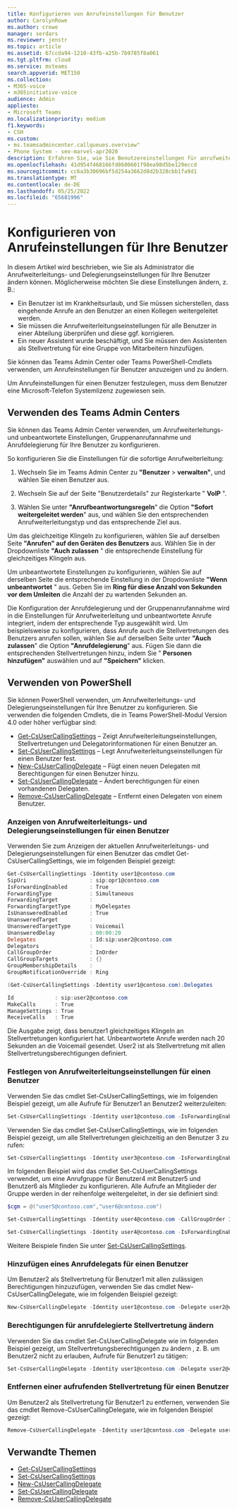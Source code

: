 ```yaml
---
title: Konfigurieren von Anrufeinstellungen für Benutzer
author: CarolynRowe
ms.author: crowe
manager: serdars
ms.reviewer: jenstr
ms.topic: article
ms.assetid: 67ccda94-1210-43fb-a25b-7b9785f8a061
ms.tgt.pltfrm: cloud
ms.service: msteams
search.appverid: MET150
ms.collection:
- M365-voice
- m365initiative-voice
audience: Admin
appliesto:
- Microsoft Teams
ms.localizationpriority: medium
f1.keywords:
- CSH
ms.custom:
- ms.teamsadmincenter.callqueues.overview"
- Phone System - seo-marvel-apr2020
description: Erfahren Sie, wie Sie Benutzereinstellungen für anrufweiterleitung und -delegierung konfigurieren.
ms.openlocfilehash: 41d954f468166fd8600601f98ea98d5be129eccd
ms.sourcegitcommit: cc6a3b30696bf5d254a3662d8d2b328cbb1fa9d1
ms.translationtype: MT
ms.contentlocale: de-DE
ms.lasthandoff: 05/25/2022
ms.locfileid: "65681996"
---
```

# <a name="configure-call-settings-for-your-users"></a>Konfigurieren von Anrufeinstellungen für Ihre Benutzer

In diesem Artikel wird beschrieben, wie Sie als Administrator die Anrufweiterleitungs- und Delegierungseinstellungen für Ihre Benutzer ändern können. Möglicherweise möchten Sie diese Einstellungen ändern, z. B.:

- Ein Benutzer ist im Krankheitsurlaub, und Sie müssen sicherstellen, dass eingehende Anrufe an den Benutzer an einen Kollegen weitergeleitet werden.
- Sie müssen die Anrufweiterleitungseinstellungen für alle Benutzer in einer Abteilung überprüfen und diese ggf. korrigieren.
- Ein neuer Assistent wurde beschäftigt, und Sie müssen den Assistenten als Stellvertretung für eine Gruppe von Mitarbeitern hinzufügen.

Sie können das Teams Admin Center oder Teams PowerShell-Cmdlets verwenden, um Anrufeinstellungen für Benutzer anzuzeigen und zu ändern.

Um Anrufeinstellungen für einen Benutzer festzulegen, muss dem Benutzer eine Microsoft-Telefon Systemlizenz zugewiesen sein.

## <a name="use-the-teams-admin-center"></a>Verwenden des Teams Admin Centers

Sie können das Teams Admin Center verwenden, um Anrufweiterleitungs- und unbeantwortete Einstellungen, Gruppenanrufannahme und Anrufdelegierung für Ihre Benutzer zu konfigurieren.

So konfigurieren Sie die Einstellungen für die sofortige Anrufweiterleitung:

1. Wechseln Sie im Teams Admin Center zu **"Benutzer** > **verwalten"**, und wählen Sie einen Benutzer aus.

2. Wechseln Sie auf der Seite "Benutzerdetails" zur Registerkarte " **VoIP** ".

3. Wählen Sie unter **"Anrufbeantwortungsregeln**" die Option **"Sofort weitergeleitet werden**" aus, und wählen Sie den entsprechenden Anrufweiterleitungstyp und das entsprechende Ziel aus.

Um das gleichzeitige Klingeln zu konfigurieren, wählen Sie auf derselben Seite **"Anrufen" auf den Geräten des Benutzers** aus. Wählen Sie in der Dropdownliste **"Auch zulassen** " die entsprechende Einstellung für gleichzeitiges Klingeln aus.

Um unbeantwortete Einstellungen zu konfigurieren, wählen Sie auf derselben Seite die entsprechende Einstellung in der Dropdownliste **"Wenn unbeantwortet** " aus. Geben Sie im **Ring für diese Anzahl von Sekunden vor dem Umleiten** die Anzahl der zu wartenden Sekunden an.

Die Konfiguration der Anrufdelegierung und der Gruppenanrufannahme wird in die Einstellungen für Anrufweiterleitung und unbeantwortete Anrufe integriert, indem der entsprechende Typ ausgewählt wird. Um beispielsweise zu konfigurieren, dass Anrufe auch die Stellvertretungen des Benutzers anrufen sollen, wählen Sie auf derselben Seite unter **"Auch zulassen**" die Option **"Anrufdelegierung**" aus. Fügen Sie dann die entsprechenden Stellvertretungen hinzu, indem Sie " **Personen hinzufügen"** auswählen und auf **"Speichern"** klicken.

## <a name="use-powershell"></a>Verwenden von PowerShell

Sie können PowerShell verwenden, um Anrufweiterleitungs- und Delegierungseinstellungen für Ihre Benutzer zu konfigurieren.  Sie verwenden die folgenden Cmdlets, die in Teams PowerShell-Modul Version 4.0 oder höher verfügbar sind:

- [Get-CsUserCallingSettings](/powershell/module/teams/get-csusercallingsettings) – Zeigt Anrufweiterleitungseinstellungen, Stellvertretungen und Delegatorinformationen für einen Benutzer an.
- [Set-CsUserCallingSettings](/powershell/module/teams/set-csusercallingsettings) – Legt Anrufweiterleitungseinstellungen für einen Benutzer fest.
- [New-CsUserCallingDelegate](/powershell/module/teams/new-csusercallingdelegate) – Fügt einen neuen Delegaten mit Berechtigungen für einen Benutzer hinzu.
- [Set-CsUserCallingDelegate](/powershell/module/teams/set-csusercallingdelegate) – Ändert berechtigungen für einen vorhandenen Delegaten.
- [Remove-CsUserCallingDelegate](/powershell/module/teams/remove-csusercallingdelegate) – Entfernt einen Delegaten von einem Benutzer.

### <a name="display-call-forward-and-delegation-settings-for-a-user"></a>Anzeigen von Anrufweiterleitungs- und Delegierungseinstellungen für einen Benutzer

Verwenden Sie zum Anzeigen der aktuellen Anrufweiterleitungs- und Delegierungseinstellungen für einen Benutzer das cmdlet Get-CsUserCallingSettings, wie im folgenden Beispiel gezeigt:

```PowerShell
Get-CsUserCallingSettings -Identity user1@contoso.com
SipUri                    : sip:opr1@contoso.com
IsForwardingEnabled       : True
ForwardingType            : Simultaneous
ForwardingTarget          :
ForwardingTargetType      : MyDelegates
IsUnansweredEnabled       : True
UnansweredTarget          :
UnansweredTargetType      : Voicemail
UnansweredDelay           : 00:00:20
Delegates                 : Id:sip:user2@contoso.com
Delegators                :
CallGroupOrder            : InOrder
CallGroupTargets          : {}
GroupMembershipDetails    :
GroupNotificationOverride : Ring

(Get-CsUserCallingSettings -Identity user1@contoso.com).Delegates

Id             : sip:user2@contoso.com
MakeCalls      : True
ManageSettings : True
ReceiveCalls   : True
```

Die Ausgabe zeigt, dass benutzer1 gleichzeitiges Klingeln an Stellvertretungen konfiguriert hat. Unbeantwortete Anrufe werden nach 20 Sekunden an die Voicemail gesendet. User2 ist als Stellvertretung mit allen Stellvertretungsberechtigungen definiert.

### <a name="set-call-forward-settings-for-a-user"></a>Festlegen von Anrufweiterleitungseinstellungen für einen Benutzer

Verwenden Sie das cmdlet Set-CsUserCallingSettings, wie im folgenden Beispiel gezeigt, um alle Aufrufe für Benutzer1 an Benutzer2 weiterzuleiten:

```PowerShell
Set-CsUserCallingSettings -Identity user1@contoso.com -IsForwardingEnabled $true -ForwardingType Immediate -ForwardingTargetType SingleTarget -ForwardingTarget user2@contoso.com
```

Verwenden Sie das cmdlet Set-CsUserCallingSettings, wie im folgenden Beispiel gezeigt, um alle Stellvertretungen gleichzeitig an den Benutzer 3 zu rufen:

```PowerShell
Set-CsUserCallingSettings -Identity user3@contoso.com -IsForwardingEnabled $true -ForwardingType Simultaneous -ForwardingTargetType MyDelegates
```

Im folgenden Beispiel wird das cmdlet Set-CsUserCallingSettings verwendet, um eine Anrufgruppe für Benutzer4 mit Benutzer5 und Benutzer6 als Mitglieder zu konfigurieren. Alle Aufrufe an Mitglieder der Gruppe werden in der reihenfolge weitergeleitet, in der sie definiert sind:

```PowerShell
$cgm = @("user5@contoso.com","user6@contoso.com")

Set-CsUserCallingSettings -Identity user4@contoso.com -CallGroupOrder InOrder -CallGroupTargets $cgm

Set-CsUserCallingSettings -Identity user4@contoso.com -IsForwardingEnabled $true -ForwardingType Immediate -ForwardingTargetType Group
```

Weitere Beispiele finden Sie unter [Set-CsUserCallingSettings](/powershell/module/teams/get-csusercallingsettings).

### <a name="add-a-calling-delegate-for-a-user"></a>Hinzufügen eines Anrufdelegats für einen Benutzer

Um Benutzer2 als Stellvertretung für Benutzer1 mit allen zulässigen Berechtigungen hinzuzufügen, verwenden Sie das cmdlet New-CsUserCallingDelegate, wie im folgenden Beispiel gezeigt:

```PowerShell
New-CsUserCallingDelegate -Identity user1@contoso.com -Delegate user2@contoso.com -MakeCalls $true -ReceiveCalls $true -ManageSettings $true
```

### <a name="change-calling-delegate-permissions"></a>Berechtigungen für anrufdelegierte Stellvertretung ändern

Verwenden Sie das cmdlet Set-CsUserCallingDelegate wie im folgenden Beispiel gezeigt, um Stellvertretungsberechtigungen zu ändern , z. B. um Benutzer2 nicht zu erlauben, Aufrufe für Benutzer1 zu tätigen:

```PowerShell
Set-CsUserCallingDelegate -Identity user1@contoso.com -Delegate user2@contoso.com -MakeCalls $false
```

### <a name="remove-a-calling-delegate-for-a-user"></a>Entfernen einer aufrufenden Stellvertretung für einen Benutzer

Um Benutzer2 als Stellvertretung für Benutzer1 zu entfernen, verwenden Sie das cmdlet Remove-CsUserCallingDelegate, wie im folgenden Beispiel gezeigt:

```PowerShell
Remove-CsUserCallingDelegate -Identity user1@contoso.com -Delegate user2@contoso.com
```

## <a name="related-topics"></a>Verwandte Themen

- [Get-CsUserCallingSettings](/powershell/module/teams/get-csusercallingsettings)
- [Set-CsUserCallingSettings](/powershell/module/teams/set-csusercallingsettings)
- [New-CsUserCallingDelegate](/powershell/module/teams/new-csusercallingdelegate)
- [Set-CsUserCallingDelegate](/powershell/module/teams/set-csusercallingdelegate)
- [Remove-CsUserCallingDelegate](/powershell/module/teams/remove-csusercallingdelegate)
